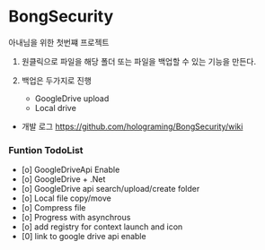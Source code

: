 # BongSecurity


아내님을 위한 첫번쨰 프로젝트

1. 원클릭으로 파일을 해당 폴더 또는 파일을 백업할 수 있는 기능을 만든다.

2. 백업은 두가지로 진행
    - GoogleDrive upload
    - Local drive
    
    
- 개발 로그 <https://github.com/holograming/BongSecurity/wiki>  

### Funtion TodoList  
- [o] GoogleDriveApi Enable   
- [o] GoogleDrive + .Net   
- [o] GoogleDrive api search/upload/create folder  
- [o] Local file copy/move
- [o] Compress file  
- [o] Progress with asynchrous  
- [o] add registry for context launch and icon
- [0] link to google drive api enable
